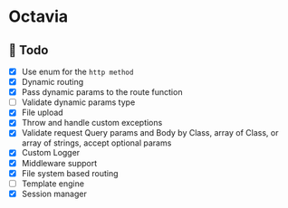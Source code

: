 # Octavia

## 📝 Todo

-   [x] Use enum for the `http method`
-   [x] Dynamic routing
-   [x] Pass dynamic params to the route function
-   [ ] Validate dynamic params type
-   [x] File upload
-   [x] Throw and handle custom exceptions
-   [x] Validate request Query params and Body by Class, array of Class, or array of strings, accept optional params
-   [x] Custom Logger
-   [x] Middleware support
-   [x] File system based routing
-   [ ] Template engine
-   [x] Session manager
